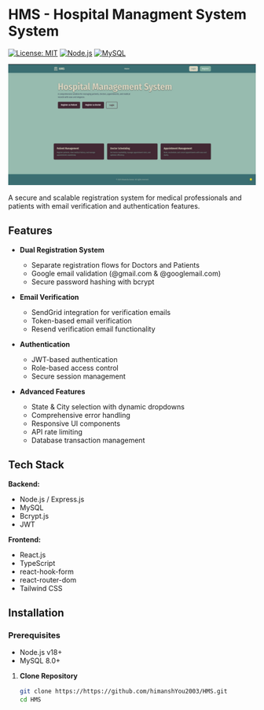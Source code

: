 # HMS - Hospital Managment System System

[![License: MIT](https://img.shields.io/badge/License-MIT-yellow.svg)](https://opensource.org/licenses/MIT)
[![Node.js](https://img.shields.io/badge/Node.js-18.x-green)](https://nodejs.org/)
[![MySQL](https://img.shields.io/badge/MySQL-8.0-blue)](https://www.mysql.com/)

![Project Image](frontend/public/project.jpg)


A secure and scalable registration system for medical professionals and patients with email verification and authentication features.

## Features

- **Dual Registration System**
  - Separate registration flows for Doctors and Patients
  - Google email validation (@gmail.com & @googlemail.com)
  - Secure password hashing with bcrypt
  
- **Email Verification**
  - SendGrid integration for verification emails
  - Token-based email verification
  - Resend verification email functionality

- **Authentication**
  - JWT-based authentication
  - Role-based access control
  - Secure session management

- **Advanced Features**
  - State & City selection with dynamic dropdowns
  - Comprehensive error handling
  - Responsive UI components
  - API rate limiting
  - Database transaction management

## Tech Stack

**Backend:**
- Node.js / Express.js
- MySQL
- Bcrypt.js
- JWT

**Frontend:**
- React.js
- TypeScript
- react-hook-form
- react-router-dom
- Tailwind CSS

## Installation

### Prerequisites
- Node.js v18+
- MySQL 8.0+

1. **Clone Repository**
   ```bash
   git clone https://https://github.com/himanshYou2003/HMS.git
   cd HMS